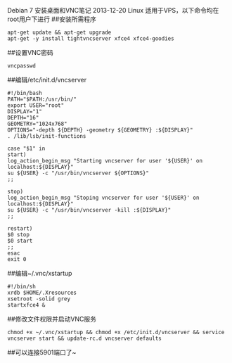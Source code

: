 Debian 7 安装桌面和VNC笔记
2013-12-20
Linux
适用于VPS，以下命令均在root用户下进行
##安装所需程序

	apt-get update && apt-get upgrade
	apt-get -y install tightvncserver xfce4 xfce4-goodies

##设置VNC密码

	vncpasswd

##编辑/etc/init.d/vncserver

	#!/bin/bash
	PATH="$PATH:/usr/bin/"
	export USER="root"
	DISPLAY="1"
	DEPTH="16"
	GEOMETRY="1024x768"
	OPTIONS="-depth ${DEPTH} -geometry ${GEOMETRY} :${DISPLAY}"
	. /lib/lsb/init-functions

	case "$1" in
	start)
	log_action_begin_msg "Starting vncserver for user '${USER}' on localhost:${DISPLAY}"
	su ${USER} -c "/usr/bin/vncserver ${OPTIONS}"
	;;

	stop)
	log_action_begin_msg "Stoping vncserver for user '${USER}' on localhost:${DISPLAY}"
	su ${USER} -c "/usr/bin/vncserver -kill :${DISPLAY}"
	;;

	restart)
	$0 stop
	$0 start
	;;
	esac
	exit 0

##编辑~/.vnc/xstartup
	
	#!/bin/sh
	xrdb $HOME/.Xresources
	xsetroot -solid grey
	startxfce4 &

##修改文件权限并启动VNC服务

	chmod +x ~/.vnc/xstartup && chmod +x /etc/init.d/vncserver && service vncserver start && update-rc.d vncserver defaults

##可以连接5901端口了~